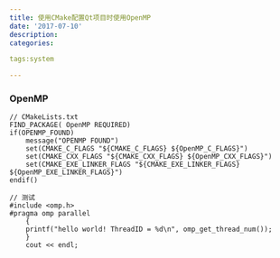 ```yaml
---
title: 使用CMake配置Qt项目时使用OpenMP
date: '2017-07-10'
description:
categories:

tags:system

---
```


>

### OpenMP

>

	// CMakeLists.txt
	FIND_PACKAGE( OpenMP REQUIRED)
	if(OPENMP_FOUND)
	    message("OPENMP FOUND")
	    set(CMAKE_C_FLAGS "${CMAKE_C_FLAGS} ${OpenMP_C_FLAGS}")
	    set(CMAKE_CXX_FLAGS "${CMAKE_CXX_FLAGS} ${OpenMP_CXX_FLAGS}")
	    set(CMAKE_EXE_LINKER_FLAGS "${CMAKE_EXE_LINKER_FLAGS} ${OpenMP_EXE_LINKER_FLAGS}")
	endif()

>

	// 测试
	#include <omp.h>
	#pragma omp parallel
        {
		printf("hello world! ThreadID = %d\n", omp_get_thread_num());
        }
        cout << endl;

>

